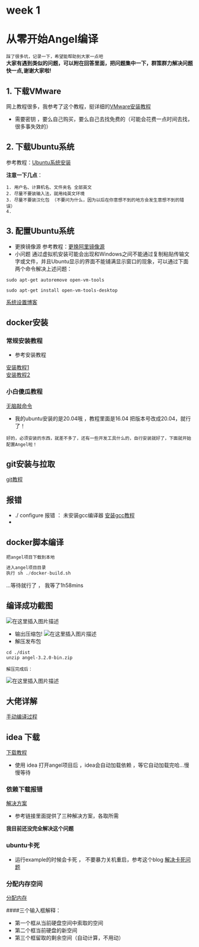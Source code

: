 # week 1

# 从零开始Angel编译

``踩了很多坑，记录一下，希望能帮助到大家一点吧``  
**大家有遇到类似的问题，可以附在回答里面，把问题集中一下，群策群力解决问题快一点,谢谢大家啦!**



## 1. 下载VMware
网上教程很多，我参考了这个教程，挺详细的[VMware安装教程](https://blog.csdn.net/weixin_45912291/article/details/108894737)

* 需要密钥 ，要么自己购买，要么自己去找免费的（可能会花费一点时间去找，很多事失效的）

## 2. 下载Ubuntu系统
参考教程：[Ubuntu系统安装](https://blog.csdn.net/weixin_45912291/article/details/108901106)  

**注意一下几点**：
```
1. 用户名、计算机名、文件夹名 全部英文
2. 尽量不要装输入法，就用纯英文环境
3. 尽量不要装汉化包 （不要问为什么，因为以后在你意想不到的地方会发生意想不到的错误）
4. 
```

## 3. 配置Ubuntu系统
* 更换镜像源
 参考教程：[更换阿里镜像源](https://blog.csdn.net/weixin_45877759/article/details/107017960)
 * 小问题
通过虚拟机安装可能会出现和Windows之间不能通过复制粘贴传输文字或文件，并且Ubuntu显示的界面不能铺满显示窗口的现象，可以通过下面两个命令解决上述问题：
```shell
sudo apt-get autoremove open-vm-tools

sudo apt-get install open-vm-tools-desktop
```

[系统设置博客](https://blog.csdn.net/weixin_44750512/article/details/108310906?utm_medium=distribute.pc_relevant.none-task-blog-2~default~baidujs_baidulandingword~default-0-108310906-blog-108901106.pc_relevant_multi_platform_whitelistv1&spm=1001.2101.3001.4242.1&utm_relevant_index=3)


## docker安装
### 常规安装教程
* 参考安装教程

[安装教程1](https://blog.csdn.net/u010381752/article/details/114086343?ops_request_misc=%257B%2522request%255Fid%2522%253A%2522165896695716781432960296%2522%252C%2522scm%2522%253A%252220140713.130102334..%2522%257D&request_id=165896695716781432960296&biz_id=0&utm_medium=distribute.pc_search_result.none-task-blog-2~all~top_click~default-1-114086343-null-null.142%5Ev35%5Epc_rank_34,185%5Ev2%5Econtrol&utm_term=ubuntu20.04%E5%AE%89%E8%A3%85docker%E6%95%99%E7%A8%8B&spm=1018.2226.3001.4187)    
[安装教程2](https://blog.csdn.net/lhaobin/article/details/119217255)  

### 小白傻瓜教程
[无脑敲命令](https://github.com/JeromeYHJ/start-on-Angel)

* 我的ubuntu安装的是20.04哦 ，教程里面是16.04 把版本号改成20.04，就行了！

`好的，必须安装的东西，就差不多了，还有一些开发工具什么的，自行安装就好了，下面就开始配置Angel啦！`

## git安装与拉取
[git教程](https://blog.csdn.net/qq_51212018/article/details/111053474?ops_request_misc=%257B%2522request%255Fid%2522%253A%2522165898231916781667830457%2522%252C%2522scm%2522%253A%252220140713.130102334..%2522%257D&request_id=165898231916781667830457&biz_id=0&utm_medium=distribute.pc_search_result.none-task-blog-2~all~top_positive~default-1-111053474-null-null.142%5Ev35%5Epc_rank_34,185%5Ev2%5Econtrol&utm_term=ubuntu20.04%E5%AE%89%E8%A3%85git&spm=1018.2226.3001.4187)


## 报错

*  ./ configure 报错  ： 未安装gcc编译器 [安装gcc教程](https://blog.csdn.net/dotdotyy/article/details/120107716?ops_request_misc=%257B%2522request%255Fid%2522%253A%2522165898003416781818716400%2522%252C%2522scm%2522%253A%252220140713.130102334..%2522%257D&request_id=165898003416781818716400&biz_id=0&utm_medium=distribute.pc_search_result.none-task-blog-2~all~top_click~default-2-120107716-null-null.142%5Ev35%5Epc_rank_34,185%5Ev2%5Econtrol&utm_term=ubuntu%E5%AE%89%E8%A3%85gcc&spm=1018.2226.3001.4187)
* 


## docker脚本编译
`把angel项目下载到本地`
```python
进入angel项目目录
执行 sh ./docker-build.sh
```
...等待就行了 ， 我等了1h58mins


## 编译成功截图
![在这里插入图片描述](https://img-blog.csdnimg.cn/08547d3508e747caa6fd794baa6d3763.png)
* 输出压缩包!
![在这里插入图片描述](https://img-blog.csdnimg.cn/845fbb47eaad4749a8cc7d38f23700e5.png)
* 解压发布包
```shell
cd ./dist
unzip angel-3.2.0-bin.zip
```
 `解压完成后：`
 
![在这里插入图片描述](https://img-blog.csdnimg.cn/44fb68b9f9744e05b2863d6a7929c21e.png)
## 大佬详解
[手动编译过程](https://github.com/JeromeYHJ/start-on-Angel)


## idea 下载
[下载教程](https://blog.csdn.net/qq_52732885/article/details/123347228?ops_request_misc=%257B%2522request%255Fid%2522%253A%2522165899723516781683956953%2522%252C%2522scm%2522%253A%252220140713.130102334.pc%255Fall.%2522%257D&request_id=165899723516781683956953&biz_id=0&utm_medium=distribute.pc_search_result.none-task-blog-2~all~first_rank_ecpm_v1~pc_rank_34-2-123347228-null-null.142%5Ev35%5Epc_rank_34&utm_term=ubuntu20.04%E4%B8%AD%E5%AE%89%E8%A3%85Intellj&spm=1018.2226.3001.4187)


* 使用 idea 打开angel项目后 ，idea会自动加载依赖 ，等它自动加载完哈...慢慢等待

### 依赖下载报错

[解决方案](https://blog.csdn.net/qq_36416905/article/details/109579106)

* 参考链接里面提供了三种解决方案，各取所需

**我目前还没完全解决这个问题**

### ubuntu卡死

* 运行example的时候会卡死 ， 不要暴力关机重启，参考这个blog
[解决卡死问题](https://blog.csdn.net/jiesunliu3215/article/details/108572153)


### 分配内存空间

[分配内存](https://blog.csdn.net/Sun_study/article/details/125108945?spm=1001.2101.3001.6650.2&utm_medium=distribute.pc_relevant.none-task-blog-2~default~CTRLIST~default-2-125108945-blog-119840433.pc_relevant_multi_platform_whitelistv3&depth_1-utm_source=distribute.pc_relevant.none-task-blog-2~default~CTRLIST~default-2-125108945-blog-119840433.pc_relevant_multi_platform_whitelistv3&utm_relevant_index=5)

####三个输入框解释：
* 第一个框从当前硬盘空间中索取的空间
* 第二个框当前硬盘的新空间
* 第三个框留取的剩余空间（自动计算，不用动）

